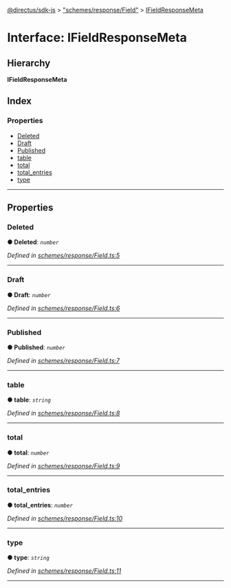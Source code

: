 [@directus/sdk-js](../README.md) > ["schemes/response/Field"](../modules/_schemes_response_field_.md) > [IFieldResponseMeta](../interfaces/_schemes_response_field_.ifieldresponsemeta.md)

# Interface: IFieldResponseMeta

## Hierarchy

**IFieldResponseMeta**

## Index

### Properties

* [Deleted](_schemes_response_field_.ifieldresponsemeta.md#deleted)
* [Draft](_schemes_response_field_.ifieldresponsemeta.md#draft)
* [Published](_schemes_response_field_.ifieldresponsemeta.md#published)
* [table](_schemes_response_field_.ifieldresponsemeta.md#table)
* [total](_schemes_response_field_.ifieldresponsemeta.md#total)
* [total_entries](_schemes_response_field_.ifieldresponsemeta.md#total_entries)
* [type](_schemes_response_field_.ifieldresponsemeta.md#type)

---

## Properties

<a id="deleted"></a>

###  Deleted

**● Deleted**: *`number`*

*Defined in [schemes/response/Field.ts:5](https://github.com/janbiasi/sdk-js/blob/a08c70e/src/schemes/response/Field.ts#L5)*

___
<a id="draft"></a>

###  Draft

**● Draft**: *`number`*

*Defined in [schemes/response/Field.ts:6](https://github.com/janbiasi/sdk-js/blob/a08c70e/src/schemes/response/Field.ts#L6)*

___
<a id="published"></a>

###  Published

**● Published**: *`number`*

*Defined in [schemes/response/Field.ts:7](https://github.com/janbiasi/sdk-js/blob/a08c70e/src/schemes/response/Field.ts#L7)*

___
<a id="table"></a>

###  table

**● table**: *`string`*

*Defined in [schemes/response/Field.ts:8](https://github.com/janbiasi/sdk-js/blob/a08c70e/src/schemes/response/Field.ts#L8)*

___
<a id="total"></a>

###  total

**● total**: *`number`*

*Defined in [schemes/response/Field.ts:9](https://github.com/janbiasi/sdk-js/blob/a08c70e/src/schemes/response/Field.ts#L9)*

___
<a id="total_entries"></a>

###  total_entries

**● total_entries**: *`number`*

*Defined in [schemes/response/Field.ts:10](https://github.com/janbiasi/sdk-js/blob/a08c70e/src/schemes/response/Field.ts#L10)*

___
<a id="type"></a>

###  type

**● type**: *`string`*

*Defined in [schemes/response/Field.ts:11](https://github.com/janbiasi/sdk-js/blob/a08c70e/src/schemes/response/Field.ts#L11)*

___

